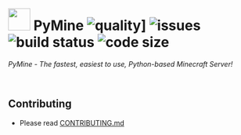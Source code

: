 # <img src="https://cdn.discordapp.com/emojis/783838348695437353.gif?v=1" height=45> PyMine ![quality](https://www.codefactor.io/repository/github/py-mine/pymine/badge)] ![issues](https://img.shields.io/github/issues/py-mine/PyMine) ![build status](https://img.shields.io/github/workflow/status/py-mine/PyMine/Python%20application?event=push) ![code size](https://img.shields.io/github/languages/code-size/py-mine/PyMine)
*PyMine - The fastest, easiest to use, Python-based Minecraft Server!* 

<br>

## Contributing
* Please read [CONTRIBUTING.md](https://github.com/py-mine/PyMine/blob/main/CONTRIBUTING.md)
 
